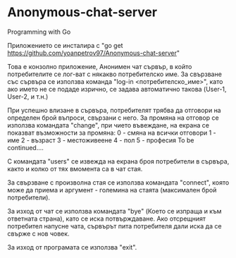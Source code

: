 # Anonymous-chat-server
Programming with Go

Приложението се инсталира с "go get https://github.com/yoanpetrov97/Anonymous-chat-server"

Това е конзолно приложение, Анонимен чат сървър, в който потребителите се лог-ват с някакво потребителско име. 
За свързване със сървъра се използва команда "log-in <потребителско_име>", като ако името не се подаде изрично, се задава автоматично такова (User-1, User-2, и т.н.)

При успешно влизане в сървъра, потребителят трябва да отговори на определен брой въпроси, свързани с него.
За промяна на отговор се използва командата "change", при чието въвеждане, на екрана се показват възможности за промяна:
0 - смяна на всички отговори
1 - име
2 - възраст
3 - местоживеене
4 - пол
5 - професия
To be continued....

С командата "users" се извежда на екрана броя потребители в сървъра, както и колко от тях вмомента са в чат стая.

За свързване с произволна стая се използва командата "connect", която може да приема и аргумент - големина на стаята (максимален брой потребители).

За изход от чат се използва командата "bye" (Което се изпраща и към ответната страна), като се иска потвърждаване. 
Ако отсрещният потребител напусне чата, сървърът пита потребителя дали иска да се свърже с нов човек.

За изход от програмата се използва "exit".
